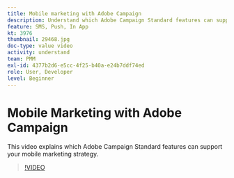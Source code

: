 ```yaml
---
title: Mobile marketing with Adobe Campaign
description: Understand which Adobe Campaign Standard features can support your mobile marketing strategy.
feature: SMS, Push, In App
kt: 3976
thumbnail: 29468.jpg
doc-type: value video
activity: understand
team: PMM
exl-id: 4377b2d6-e5cc-4f25-b40a-e24b7ddf74ed
role: User, Developer
level: Beginner
---
```

# Mobile Marketing with Adobe Campaign

This video explains which Adobe Campaign Standard features can support your mobile marketing strategy.

>[!VIDEO](https://video.tv.adobe.com/v/29468?quality=12)
